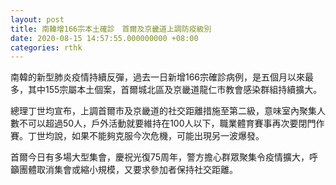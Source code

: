 ```yaml
---
layout: post
title: 南韓增166宗本土確診　首爾及京畿道上調防疫級別
date: 2020-08-15 14:57:55.000000000 +08:00
categories: rthk
---
```


南韓的新型肺炎疫情持續反彈，過去一日新增166宗確診病例，是五個月以來最多，其中155宗屬本土個案，首爾城北區及京畿道龍仁市教會感染群組持續擴大。

總理丁世均宣布，上調首爾市及京畿道的社交距離措施至第二級，意味室內聚集人數不可以超過50人，戶外活動就要維持在100人以下，職業體育賽事再次要閉門作賽。丁世均說，如果不能夠克服今次危機，可能出現另一波爆發。

首爾今日有多場大型集會，慶祝光復75周年，警方擔心群眾聚集令疫情擴大，呼籲團體取消集會或縮小規模，又要求參加者保持社交距離。

